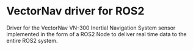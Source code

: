 # VectorNav driver for ROS2

Driver for the VectorNav VN-300 Inertial Navigation System sensor implemented in the form of a ROS2 Node to deliver real time data to the entire ROS2 system.
